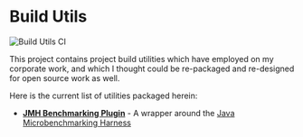 # Build Utils

![Build Utils CI](https://github.com/rchargel/build-utils/workflows/Build%20Utils%20CI/badge.svg?branch=main)

This project contains project build utilities which have employed on my corporate work, 
and which I thought could be re-packaged and re-designed for open source work as well.

Here is the current list of utilities packaged herein:

* **[JMH Benchmarking Plugin](./jmh-benchmarking-plugin)** - A wrapper around the [Java Microbenchmarking Harness](http://tutorials.jenkov.com/java-performance/jmh.html)
